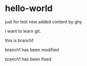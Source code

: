 # hello-world
just for test
new added content by ghy

i want to learn git.

this is branch1

branch1 has been modified

branch1 has been fixed
